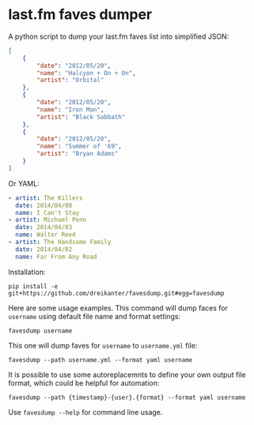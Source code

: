 # last.fm faves dumper

A python script to dump your last.fm faves list into simplified JSON:

``` json
[
    {
        "date": "2012/05/20", 
        "name": "Halcyon + On + On", 
        "artist": "Orbital"
    }, 
    {
        "date": "2012/05/20", 
        "name": "Iron Man", 
        "artist": "Black Sabbath"
    }, 
    {
        "date": "2012/05/20", 
        "name": "Summer of '69", 
        "artist": "Bryan Adams"
    }
]
```

Or YAML:

``` yaml
- artist: The Killers
  date: 2014/04/08
  name: I Can't Stay
- artist: Michael Penn
  date: 2014/04/03
  name: Walter Reed
- artist: The Handsome Family
  date: 2014/04/02
  name: Far From Any Road
```

Installation:

```
pip install -e git+https://github.com/dreikanter/favesdump.git#egg=favesdump
```

Here are some usage examples. This command will dump faces for `username` using default file name and format settings:

```
favesdump username
```

This one will dump faves for `username` to `username.yml` file:

```
favesdump --path username.yml --format yaml username
```

It is possible to use some autoreplacemnts to define your own output file format, which could be helpful for automation:

```
favesdump --path {timestamp}-{user}.{format} --format yaml username
```

Use `favesdump --help` for command line usage.
